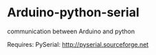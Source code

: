 Arduino-python-serial
=====================

communication between Arduino and python

Requires:
PySerial: http://pyserial.sourceforge.net

